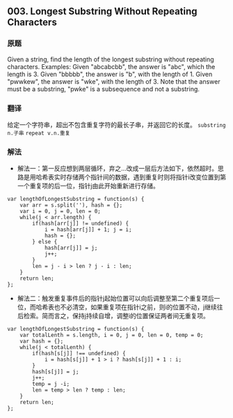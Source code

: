 ## 003. Longest Substring Without Repeating Characters
### 原题
Given a string, find the length of the longest substring without repeating characters.
Examples:
Given "abcabcbb", the answer is "abc", which the length is 3.
Given "bbbbb", the answer is "b", with the length of 1.
Given "pwwkew", the answer is "wke", with the length of 3. Note that the answer must be a substring, "pwke" is a subsequence and not a substring.
### 翻译
给定一个字符串，超出不包含重复字符的最长子串，并返回它的长度。
`substring n.子串`    `repeat v.n.重复`
### 解法
- 解法一：第一反应想到两层循环，弃之...改成一层后方法如下，依然超时。思路是用哈希表实时存储两个指针间的数据，遇到重复时则将指针i改变位置到第一个重复项的后一位，指针j由此开始重新进行存储。
```
var lengthOfLongestSubstring = function(s) {
    var arr = s.split(''), hash = {};
    var i = 0, j = 0, len = 0;
    while(j < arr.length) {
        if(hash[arr[j]] != undefined) {
            i = hash[arr[j]] + 1; j = i;
            hash = {};
        } else {
            hash[arr[j]] = j;
            j++;
        }
        len = j - i > len ? j - i : len;
    }
    return len;
};
```
- 解法二：触发重复事件后的指针j起始位置可以向后调整至第二个重复项后一位，而哈希表也不必清空，如果重复项在指针i之前，则i的位置不动，j继续往后检索。简而言之，保持j持续自增，调整i的位置保证两者间无重复项。
```
var lengthOfLongestSubstring = function(s) {
    var totalLenth = s.length, i = 0, j = 0, len = 0, temp = 0;
    var hash = {};
    while(j < totalLenth) {
        if(hash[s[j]] !== undefined) {
            i = hash[s[j]] + 1 > i ? hash[s[j]] + 1 : i;
        }
        hash[s[j]] = j;
        j++;
        temp = j -i;
        len = temp > len ? temp : len;
    }
    return len;
};
```
